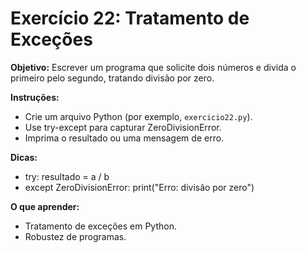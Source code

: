 # Exercício 22: Tratamento de Exceções

**Objetivo:** Escrever um programa que solicite dois números e divida o primeiro pelo segundo, tratando divisão por zero.

**Instruções:**
- Crie um arquivo Python (por exemplo, `exercicio22.py`).
- Use try-except para capturar ZeroDivisionError.
- Imprima o resultado ou uma mensagem de erro.

**Dicas:**
- try: resultado = a / b
- except ZeroDivisionError: print("Erro: divisão por zero")

**O que aprender:**
- Tratamento de exceções em Python.
- Robustez de programas.